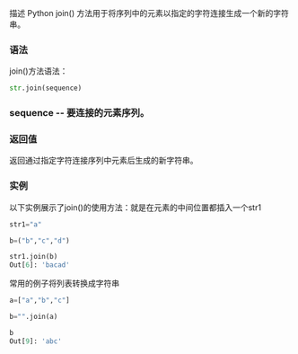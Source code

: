 描述
Python join() 方法用于将序列中的元素以指定的字符连接生成一个新的字符串。

### 语法
join()方法语法：
```python
str.join(sequence)
```
### sequence -- 要连接的元素序列。
### 返回值
返回通过指定字符连接序列中元素后生成的新字符串。
### 实例
以下实例展示了join()的使用方法：就是在元素的中间位置都插入一个str1
```python
str1="a"

b=("b","c","d")

str1.join(b)
Out[6]: 'bacad'
```
常用的例子将列表转换成字符串
```python
a=["a","b","c"]

b="".join(a)

b
Out[9]: 'abc'

```
